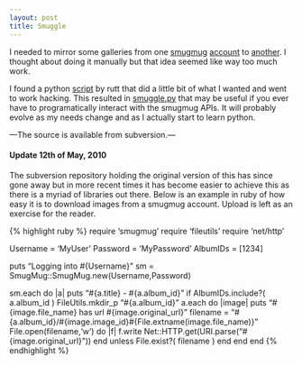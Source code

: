 ```yaml
--- 
layout: post
title: Smuggle
---
```

I needed to mirror some galleries from one [smugmug](http://www.smugmug.com/) [account](http://bluemeanie.smugmug.com/) to [another](http://lumc.smugmug.com/). I thought about doing it manually but that idea seemed like way too much work.

I found a python [script](http://www.dgrin.com/showthread.php?t=3853) by rutt that did a little bit of what I wanted and went to work hacking. This resulted in [smuggle.py](/files/smuggle.py) that may be useful if you ever have to programatically interact with the smugmug APIs. It will probably evolve as my needs change and as I actually start to learn python.

—The source is available from subversion.—

#### Update 12th of May, 2010

The subversion repository holding the original version of this has since gone away but in more recent times it has become easier to achieve this as there is a myriad of libraries out there. Below is an example in ruby of how easy it is to download images from a smugmug account. Upload is left as an exercise for the reader.

{% highlight ruby %}
require ‘smugmug’
require ‘fileutils’
require ‘net/http’

Username = ‘MyUser’
Password = ‘MyPassword’
AlbumIDs = \[1234\]

puts “Logging into \#{Username}”
sm = SmugMug::SmugMug.new(Username,Password)

sm.each do |a|
puts “\#{a.title} - \#{a.album\_id}”
if AlbumIDs.include?( a.album\_id )
FileUtils.mkdir\_p “\#{a.album\_id}”
a.each do |image|
puts “\#{image.file\_name} has url \#{image.original\_url}”
filename = “\#{a.album\_id}/\#{image.image\_id}\#{File.extname(image.file\_name)}”
File.open(filename,‘w’) do |f|
f.write Net::HTTP.get(URI.parse(“\#{image.original\_url}”))
end unless File.exist?( filename )
end
end
end
{% endhighlight %}
